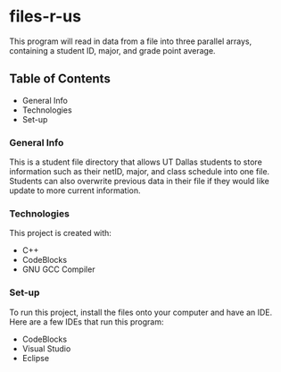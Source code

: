 # files-r-us
This program will read in data from a file into three parallel arrays, containing a student ID, major, and grade point average.

## Table of Contents
* General Info
* Technologies
* Set-up

### General Info
This is a student file directory that allows UT Dallas students to store information such as their netID, major, and class schedule into one file. Students can also overwrite previous data in their file if they would like update to more current information.

### Technologies
This project is created with:
* C++
* CodeBlocks
* GNU GCC Compiler

### Set-up
To run this project, install the files onto your computer and have an IDE. Here are a few IDEs that run this program:
* CodeBlocks
* Visual Studio
* Eclipse

